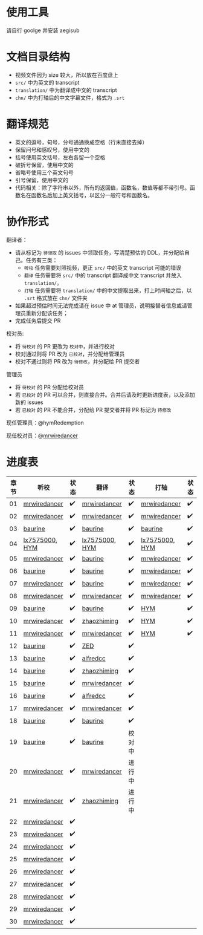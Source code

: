 # 使用工具
请自行 goolge 并安装 aegisub

# 文档目录结构

* 视频文件因为 size 较大，所以放在百度盘上
* `src/` 中为英文的 transcript 
* `translation/` 中为翻译成中文的 transcript
* `chn/` 中为打轴后的中文字幕文件，格式为 `.srt`


# 翻译规范
* 英文的逗号，句号，分号通通换成空格（行末直接去掉）
* 保留问号和感叹号，使用中文的
* 括号使用英文括号，左右各留一个空格
* 破折号保留，使用中文的
* 省略号使用三个英文句号
* 引号保留，使用中文的
* 代码相关：除了字符串以外，所有的返回值，函数名，数值等都不带引号。函数名在函数名后加上英文括号，以区分一般符号和函数名。

# 协作形式

翻译者：

* 请从标记为 `待领取` 的 issues 中领取任务，写清楚预估的 DDL，并分配给自己。任务有三类：
  * `听校` 任务需要对照视频，更正 `src/` 中的英文 transcript 可能的错误
  * `翻译` 任务需要将 `src/` 中的 transcript 翻译成中文 transcript 并放入 `translation/`。
  * `打轴` 任务需要将 `translation/` 中的中文提取出来，打上时间轴之后，以 `.srt` 格式放在 `chn/` 文件夹
* 如果超过预估时间无法完成请在 issue 中 at 管理员，说明接替者信息或请管理员重新分配该任务；
* 完成任务后提交 PR

校对员:
* 将 `待校对` 的 PR 更改为 `校对中`，并进行校对
* 校对通过则将 PR 改为 `已校对`，并分配给管理员
* 校对不通过则将 PR 改为 `待修改`，并分配给 PR 提交者

管理员
* 将 `待校对` 的 PR 分配给校对员
* 若 `已校对` 的 PR 可以合并，则直接合并。合并后请及时更新进度表，以及添加新的 issues
* 若 `已校对` 的 PR 不能合并，分配给 PR 提交者并将 PR 标记为 `待修改`


现任管理员：@hymRedemption

现任校对员：@[mrwiredancer](https://github.com/Mr-Wiredancer)

# 进度表
章节 | 听校| 状态 | 翻译| 状态 | 打轴 | 状态 
---- | ---- | ---- | ---- | --- | ---- | ---- 
01 |[mrwiredancer](https://github.com/Mr-Wiredancer) | ✔️ |[mrwiredancer](https://github.com/Mr-Wiredancer) | ✔️|[mrwiredancer](https://github.com/Mr-Wiredancer) | ✔️
02 |[mrwiredancer](https://github.com/Mr-Wiredancer) | ✔️ |[mrwiredancer](https://github.com/Mr-Wiredancer) | ✔️|[mrwiredancer](https://github.com/Mr-Wiredancer) | ✔️
03 |[baurine](https://github.com/baurine) | ✔️ |[baurine](https://github.com/baurine) | ✔️|[baurine](https://github.com/baurine) | ✔️
04 |[lx7575000](https://github.com/lx7575000), [HYM](https://github.com/hymRedemption) |✔️ |[lx7575000](https://github.com/lx7575000), [HYM](https://github.com/hymRedemption) | ✔️ |[lx7575000](https://github.com/lx7575000), [HYM](https://github.com/hymRedemption) | ✔️
05 | [mrwiredancer](https://github.com/Mr-Wiredancer)| ✔️ | [baurine](https://github.com/baurine) | ✔️ | [mrwiredancer](https://github.com/Mr-Wiredancer) | ✔️
06 | [baurine](https://github.com/baurine) |✔️ | [baurine](https://github.com/baurine) |✔️ | [mrwiredancer](https://github.com/Mr-Wiredancer) | ✔️
07 |[mrwiredancer](https://github.com/Mr-Wiredancer) |✔️ | [baurine](https://github.com/baurine) |✔️ | [mrwiredancer](https://github.com/Mr-Wiredancer) | ✔️
08 |[mrwiredancer](https://github.com/Mr-Wiredancer) |✔️ |[mrwiredancer](https://github.com/Mr-Wiredancer) | ✔️| [mrwiredancer](https://github.com/Mr-Wiredancer) |  ✔️ 
09 |[baurine](https://github.com/baurine)| ✔️ |[baurine](https://github.com/baurine) | ✔️ | [HYM](https://github.com/hymRedemption) | ✔️
10 |[mrwiredancer](https://github.com/Mr-Wiredancer) | ✔️ |[zhaozhiming](https://github.com/zhaozhiming) | ✔️ | [HYM](https://github.com/hymRedemption) | ✔️
11 |[mrwiredancer](https://github.com/Mr-Wiredancer) |✔️ |[mrwiredancer](https://github.com/Mr-Wiredancer) | ✔️ | [HYM](https://github.com/hymRedemption) | ✔️
12 |[baurine](https://github.com/baurine) |✔️ | [ZED](https://github.com/zedzhang)| ✔️ | 
13 |[baurine](https://github.com/baurine) |✔️ |[alfredcc](https://github.com/alfredcc) | ✔️ 
14 |[baurine](https://github.com/baurine) |✔️ |[zhaozhiming](https://github.com/zhaozhiming) | ✔️
15 |[baurine](https://github.com/baurine)|✔️ |[mrwiredancer](https://github.com/Mr-Wiredancer) |✔️ |
16 |[baurine](https://github.com/baurine)|✔️ |[alfredcc](https://github.com/alfredcc) |✔️ | | 
17 |[mrwiredancer](https://github.com/Mr-Wiredancer)|✔️ | [mrwiredancer](https://github.com/Mr-Wiredancer)| ✔️
18 |[baurine](https://github.com/baurine)|✔️ | [baurine](https://github.com/baurine) | ✔️
19 |[baurine](https://github.com/baurine)|✔️ | [baurine](https://github.com/baurine) | 校对中
20 |[mrwiredancer](https://github.com/Mr-Wiredancer) | ✔️ | [mrwiredancer](https://github.com/Mr-Wiredancer) | 进行中
21 |[mrwiredancer](https://github.com/Mr-Wiredancer) | ✔️ |[zhaozhiming](https://github.com/zhaozhiming) | 进行中
22 | [mrwiredancer](https://github.com/Mr-Wiredancer) | ✔️
23 | [mrwiredancer](https://github.com/Mr-Wiredancer) | ✔️
24 | [mrwiredancer](https://github.com/Mr-Wiredancer) | ✔️
25 | [mrwiredancer](https://github.com/Mr-Wiredancer) | ✔️
26 |  [mrwiredancer](https://github.com/Mr-Wiredancer) | ✔️
27 | [mrwiredancer](https://github.com/Mr-Wiredancer) | ✔️
28 |[mrwiredancer](https://github.com/Mr-Wiredancer) | ✔️
29 |[mrwiredancer](https://github.com/Mr-Wiredancer) | ✔️
30 | [mrwiredancer](https://github.com/Mr-Wiredancer) | ✔️
